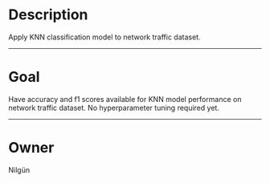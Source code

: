 # Description

Apply KNN classification model to network traffic dataset.

---

# Goal

Have accuracy and f1 scores available for KNN model performance
on network traffic dataset.  No hyperparameter tuning required yet.

---

# Owner
Nilgün
